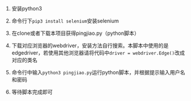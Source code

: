 1. 安装python3

2. 命令行下`pip3 install selenium`安装selenium

3. 在clone或者下载本项目获得pingjiao.py（python脚本）

4. 下载对应浏览器的webdriver，安装方法自行搜索。本脚本中使用的是edgedriver，若使用其他浏览器请将代码中`driver = webdriver.Edge()`改成对应的类名

5. 命令行中输入`python3 pingjiao.py`运行python脚本，并根据提示输入用户名和密码

6. 等待脚本完成即可
